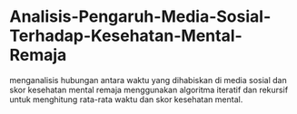 # Analisis-Pengaruh-Media-Sosial-Terhadap-Kesehatan-Mental-Remaja
menganalisis hubungan antara waktu yang dihabiskan di media sosial dan skor kesehatan mental remaja menggunakan algoritma iteratif dan rekursif untuk menghitung rata-rata waktu dan skor kesehatan mental.
